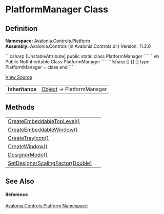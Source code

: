 # PlatformManager Class




## Definition
**Namespace:** <a href="N_Avalonia_Controls_Platform">Avalonia.Controls.Platform</a>  
**Assembly:** Avalonia.Controls (in Avalonia.Controls.dll) Version: 11.2.0

<Tabs groupId="api-code-preview">
<TabItem value="csharp" label="C#">
```csharp
[UnstableAttribute]
public static class PlatformManager
```
</TabItem>
<TabItem value="vb" label="VB">
```vb
<UnstableAttribute>
Public NotInheritable Class PlatformManager
```
</TabItem>
<TabItem value="fsharp" label="F#">
```fsharp
[<AbstractClassAttribute>]
[<SealedAttribute>]
[<UnstableAttribute>]
type PlatformManager = class end
```
</TabItem>
</Tabs>



<a href="https://github.com/AvaloniaUI/Avalonia/tree/master/src/Avalonia.Controls/Platform/PlatformManager.cs" title="View the source code">View Source</a>

<table>
<tr><td><strong>Inheritance</strong></td><td><a href="https://learn.microsoft.com/dotnet/api/system.object" target="_blank" rel="noopener noreferrer">Object</a>  →  PlatformManager</td></tr>
</table>



## Methods
<table>
<tr>
<td><a href="M_Avalonia_Controls_Platform_PlatformManager_CreateEmbeddableTopLevel">CreateEmbeddableTopLevel()</a></td>
<td> </td>
</tr>
<tr>
<td><a href="M_Avalonia_Controls_Platform_PlatformManager_CreateEmbeddableWindow">CreateEmbeddableWindow()</a></td>
<td> </td>
</tr>
<tr>
<td><a href="M_Avalonia_Controls_Platform_PlatformManager_CreateTrayIcon">CreateTrayIcon()</a></td>
<td> </td>
</tr>
<tr>
<td><a href="M_Avalonia_Controls_Platform_PlatformManager_CreateWindow">CreateWindow()</a></td>
<td> </td>
</tr>
<tr>
<td><a href="M_Avalonia_Controls_Platform_PlatformManager_DesignerMode">DesignerMode()</a></td>
<td> </td>
</tr>
<tr>
<td><a href="M_Avalonia_Controls_Platform_PlatformManager_SetDesignerScalingFactor">SetDesignerScalingFactor(Double)</a></td>
<td> </td>
</tr>
</table>

## See Also


#### Reference
<a href="N_Avalonia_Controls_Platform">Avalonia.Controls.Platform Namespace</a>  

